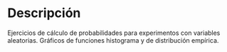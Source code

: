 # Descripción

Ejercicios de cálculo de probabilidades para experimentos con variables aleatorias. Gráficos de funciones histograma y de distribución empírica.
